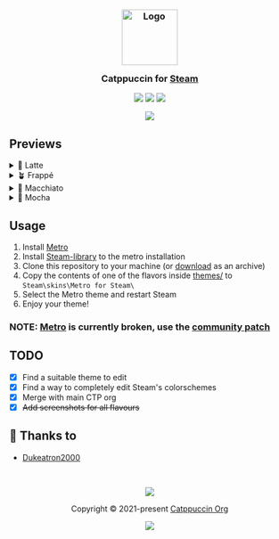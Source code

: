 

<h3 align="center">
	<img src="https://raw.githubusercontent.com/catppuccin/catppuccin/main/assets/logos/exports/1544x1544_circle.png" width="100" alt="Logo"/><br/>
	<img src="https://raw.githubusercontent.com/catppuccin/catppuccin/main/assets/misc/transparent.png" height="30" width="0px"/>
	Catppuccin for <a href="https://store.steampowered.com/">Steam</a>
	<img src="https://raw.githubusercontent.com/catppuccin/catppuccin/main/assets/misc/transparent.png" height="30" width="0px"/>
</h3>

<p align="center">
    <a href="https://github.com/catppuccin/steam/stargazers"><img src="https://img.shields.io/github/stars/catppuccin/steam?colorA=363a4f&colorB=b7bdf8&style=for-the-badge"></a>
    <a href="https://github.com/catppuccin/steam/issues"><img src="https://img.shields.io/github/issues/catppuccin/steam?colorA=363a4f&colorB=f5a97f&style=for-the-badge"></a>
    <a href="https://github.com/catppuccin/steam/contributors"><img src="https://img.shields.io/github/contributors/catppuccin/steam?colorA=363a4f&colorB=a6da95&style=for-the-badge"></a>
</p>

<p align="center">
	<img src="https://raw.githubusercontent.com/Dukeatron/steam/main/assets/ss.png"/>
</p>

## Previews

<details>
<summary>🌻 Latte</summary>
<img src="https://raw.githubusercontent.com/Oman395/steam/main/assets/latte.png"/>
</details>
<details>
<summary>🪴 Frappé</summary>
<img src="https://raw.githubusercontent.com/Oman395/steam/main/assets/frappe.png"/>
</details>
<details>
<summary>🌺 Macchiato</summary>
<img src="https://raw.githubusercontent.com/Oman395/steam/main/assets/macchiato.png"/>
</details>
<details>
<summary>🌿 Mocha</summary>
<img src="https://raw.githubusercontent.com/Oman395/steam/main/assets/mocha.png"/>
</details>

## Usage

1. Install [Metro](https://github.com/minischetti/metro-for-steam)
2. Install [Steam-library](https://github.com/AikoMidori/steam-library) to the metro installation
3. Clone this repository to your machine (or [download](https://github.com/catppuccin/steam/archive/main.zip) as an archive)
4. Copy the contents of one of the flavors inside [themes/](/themes/) to `Steam\skins\Metro for Steam\`
5. Select the Metro theme and restart Steam
6. Enjoy your theme!

### NOTE: [Metro](https://github.com/minischetti/metro-for-steam) is currently broken, use the [community patch](https://github.com/redsigma/UPMetroSkin/)

## TODO

- [x] Find a suitable theme to edit
- [x] Find a way to completely edit Steam's colorschemes
- [x] Merge with main CTP org
- [x] ~~Add screenshots for all flavours~~
	
## 💝 Thanks to

- [Dukeatron2000](https://github.com/Dukeatron)

&nbsp;

<p align="center">
	<img src="https://raw.githubusercontent.com/catppuccin/catppuccin/main/assets/footers/gray0_ctp_on_line.svg?sanitize=true" />
</p>

<p align="center">
	Copyright &copy; 2021-present <a href="https://github.com/catppuccin" target="_blank">Catppuccin Org</a>
</p>

<p align="center">
	<a href="https://github.com/catppuccin/catppuccin/blob/main/LICENSE"><img src="https://img.shields.io/static/v1.svg?style=for-the-badge&label=License&message=MIT&logoColor=d9e0ee&colorA=363a4f&colorB=b7bdf8"/></a>
</p>
